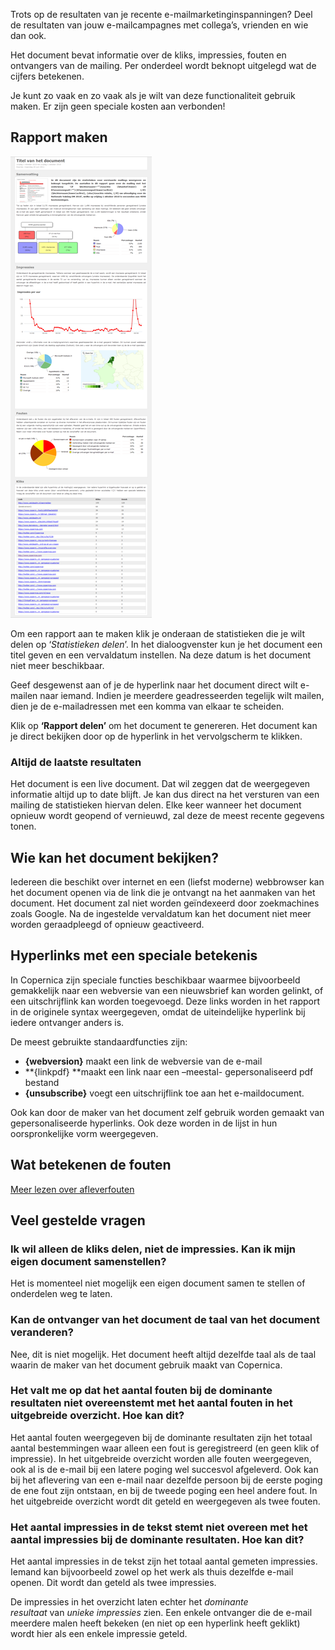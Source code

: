Trots op de resultaten van je recente e-mailmarketinginspanningen? Deel
de resultaten van jouw e-mailcampagnes met collega’s, vrienden en wie
dan ook.

Het document bevat informatie over de kliks, impressies, fouten en
ontvangers van de mailing. Per onderdeel wordt beknopt uitgelegd wat de
cijfers betekenen. 

Je kunt zo vaak en zo vaak als je wilt van deze functionaliteit gebruik
maken. Er zijn geen speciale kosten aan verbonden!

Rapport maken
-------------

![Shared report](../images/sharedreport.png)

Om een rapport aan te maken klik je onderaan de statistieken die je wilt
delen op ‘*Statistieken delen*’. In het dialoogvenster kun je het
document een titel geven en een vervaldatum instellen. Na deze datum is
het document niet meer beschikbaar.

Geef desgewenst aan of je de hyperlink naar het document direct wilt
e-mailen naar iemand. Indien je meerdere geadresseerden tegelijk wilt
mailen, dien je de e-mailadressen met een komma van elkaar te scheiden.

Klik op **‘Rapport delen’** om het document te genereren. Het document
kan je direct bekijken door op de hyperlink in het vervolgscherm te
klikken.

### Altijd de laatste resultaten

Het document is een live document. Dat wil zeggen dat de weergegeven
informatie altijd up to date blijft. Je kan dus direct na het versturen
van een mailing de statistieken hiervan delen. Elke keer wanneer het
document opnieuw wordt geopend of vernieuwd, zal deze de meest recente
gegevens tonen.

Wie kan het document bekijken?
------------------------------

Iedereen die beschikt over internet en een (liefst moderne) webbrowser
kan het document openen via de link die je ontvangt na het aanmaken van
het document. Het document zal niet worden geïndexeerd door zoekmachines
zoals Google. Na de ingestelde vervaldatum kan het document niet meer
worden geraadpleegd of opnieuw geactiveerd.

Hyperlinks met een speciale betekenis
-------------------------------------

In Copernica zijn speciale functies beschikbaar waarmee bijvoorbeeld
gemakkelijk naar een webversie van een nieuwsbrief kan worden gelinkt,
of een uitschrijflink kan worden toegevoegd. Deze links worden in het
rapport in de originele syntax weergegeven, omdat de uiteindelijke
hyperlink bij iedere ontvanger anders is.

De meest gebruikte standaardfuncties zijn:

-   **{webversion}** maakt een link de webversie van de e-mail
-   **{linkpdf} **maakt een link naar een –meestal- gepersonaliseerd pdf
    bestand
-   **{unsubscribe}** voegt een uitschrijflink toe aan het
    e-maildocument. 

Ook kan door de maker van het document zelf gebruik worden gemaakt van
gepersonaliseerde hyperlinks. Ook deze worden in de lijst in hun
oorspronkelijke vorm weergegeven. 

Wat betekenen de fouten
-----------------------

[Meer lezen over afleverfouten](./soft-en-hard-bounces.md)

Veel gestelde vragen
--------------------

### Ik wil alleen de kliks delen, niet de impressies. Kan ik mijn eigen document samenstellen?

Het is momenteel niet mogelijk een eigen document samen te stellen of
onderdelen weg te laten.

### Kan de ontvanger van het document de taal van het document veranderen?

Nee, dit is niet mogelijk. Het document heeft altijd dezelfde taal als
de taal waarin de maker van het document gebruik maakt van Copernica.

### Het valt me op dat het aantal fouten bij de dominante resultaten niet overeenstemt met het aantal fouten in het uitgebreide overzicht. Hoe kan dit?

Het aantal fouten weergegeven bij de dominante resultaten zijn het
totaal aantal bestemmingen waar alleen een fout is geregistreerd (en
geen klik of impressie). In het uitgebreide overzicht worden alle fouten
weergegeven, ook al is de e-mail bij een latere poging wel succesvol
afgeleverd. Ook kan bij het aflevering van een e-mail naar dezelfde
persoon bij de eerste poging de ene fout zijn ontstaan, en bij de tweede
poging een heel andere fout. In het uitgebreide overzicht wordt dit
geteld en weergegeven als twee fouten.

### Het aantal impressies in de tekst stemt niet overeen met het aantal impressies bij de dominante resultaten. Hoe kan dit?

Het aantal impressies in de tekst zijn het totaal aantal gemeten
impressies. Iemand kan bijvoorbeeld zowel op het werk als thuis dezelfde
e-mail openen. Dit wordt dan geteld als twee impressies.

De impressies in het overzicht laten echter het *dominante
resultaat* van *unieke impressies* zien. Een enkele ontvanger die de
e-mail meerdere malen heeft bekeken (en niet op een hyperlink heeft
geklikt) wordt hier als een enkele impressie geteld.
